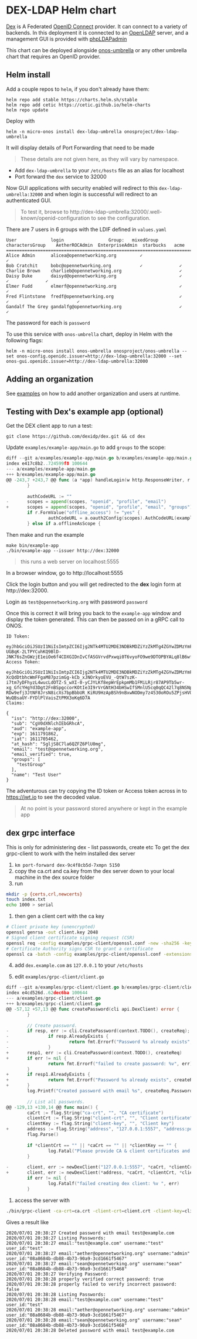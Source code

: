 # DEX-LDAP Helm chart

[Dex] is A Federated [OpenID Connect] provider. It can connect to a variety of backends.
In this deployment it is connected to an [OpenLDAP] server, and a management
GUI is provided with [phpLDAPadmin]

This chart can be deployed alongside [onos-umbrella](../onos-umbrella) or any other umbrella
chart that requires an OpenID provider.

## Helm install
Add a couple repos to `helm`, if you don't already have them:
```
helm repo add stable https://charts.helm.sh/stable
helm repo add cetic https://cetic.github.io/helm-charts
helm repo update
```

Deploy with

```
helm -n micro-onos install dex-ldap-umbrella onosproject/dex-ldap-umbrella
```

It will display details of Port Forwarding that need to be made

> These details are not given here, as they will vary by namespace.

* Add `dex-ldap-umbrella` to your `/etc/hosts` file as an alias for localhost
* Port forward the `dex` service to 32000

Now GUI applications with security enabled will redirect to this `dex-ldap-umbrella:32000`
and when login is successful will redirect to an authenticated GUI.

> To test it, browse to http://dex-ldap-umbrella:32000/.well-known/openid-configuration to see the configuration.


There are 7 users in 6 groups with the LDIF defined in `values.yaml`

```
User             login                 Group:   mixedGroup      charactersGroup    AetherROCAdmin  EnterpriseAdmin  starbucks   acme
=====================================================================================================================================
Alice Admin      alicea@opennetworking.org         ✓                                   ✓
Bob Cratchit     bobc@opennetworking.org           ✓              ✓
Charlie Brown    charlieb@opennetworking.org                      ✓
Daisy Duke       daisyd@opennetworking.org                        ✓                                    ✓              ✓
Elmer Fudd       elmerf@opennetworking.org                        ✓                                                   ✓
Fred Flintstone  fredf@opennetworking.org                         ✓                                    ✓                          ✓
Gandalf The Grey gandalfg@opennetworking.org                      ✓                                                               ✓
```

The password for each is `password`

To use this service with `onos-umbrella` chart, deploy in Helm with the following flags:
```
helm -n micro-onos install onos-umbrella onosproject/onos-umbrella --set onos-config.openidc.issuer=http://dex-ldap-umbrella:32000 --set onos-gui.openidc.issuer=http://dex-ldap-umbrella:32000
```

## Adding an organization
See [examples](examples/README.md) on how to add another organization and users at runtime.

## Testing with Dex's example app (optional)
Get the DEX client app to run a test:
```
git clone https://github.com/dexidp/dex.git && cd dex
```

Update `examples/example-app/main.go` to add `groups` to the scope:

```go
diff --git a/examples/example-app/main.go b/examples/example-app/main.go
index e417c8b2..724599f8 100644
--- a/examples/example-app/main.go
+++ b/examples/example-app/main.go
@@ -243,7 +243,7 @@ func (a *app) handleLogin(w http.ResponseWriter, r *http.Request) {
        }
 
        authCodeURL := ""
-       scopes = append(scopes, "openid", "profile", "email")
+       scopes = append(scopes, "openid", "profile", "email", "groups")
        if r.FormValue("offline_access") != "yes" {
                authCodeURL = a.oauth2Config(scopes).AuthCodeURL(exampleAppState)
        } else if a.offlineAsScope {
```
Then make and run the example
```
make bin/example-app
./bin/example-app --issuer http://dex:32000
```
> this runs a web server on localhost:5555

In a browser window, go to http://localhost:5555

Click the login button and you will get redirected to the **dex** login form
at http://dex:32000.

Login as `test@opennetworking.org` with password `password`

Once this is correct it will bring you back to the `example-app` window and display
the token generated. This can then be passed on in a gRPC call to ONOS.

```
ID Token:

eyJhbGciOiJSUzI1NiIsImtpZCI6Ijg2NTk4MTU2MDE3NDBkMDZiYzZkMTg4ZGYwZDMzYmFhYzJkNGY4NTIifQ.eyJpc3MiOiJodHRwOi8vZGV4OjMyMDAwIiwic3ViIjoiQ2dWMGRYTmxjaElFYkdSaGNBIiwiYXVkIjoiZXhhbXBsZS1hcHAiLCJleHAiOjE2MTE3OTE4NjIsImlhdCI6MTYxMTcwNTQ2MiwiYXRfaGFzaCI6IlNnbGpTOEM3bGE2UVpGWjZQbFUwbWciLCJlbWFpbCI6InRlc3RAb3Blbm5ldHdvcmtpbmcub3JnIiwiZW1haWxfdmVyaWZpZWQiOnRydWUsImdyb3VwcyI6WyJ0ZXN0R3JvdXAiXSwibmFtZSI6IlRlc3QgVXNlciJ9.a_EdNHfI6EJLpngm480tyZtZxQEFkX0P6S8OErHUIgJvfL0oxdp1eWmVYS8MS-UGBqK-2LTPYCuhKQ9BlD-JNK76sZnGWzjE1eiOe6f4CDXGIDnIvCfASGVrvdPxwqi0T6vyoFO9we9DTOPBYALq8lB6wfIU8TQg6Tyxfd8UWVwHJ6A14me0VJQnrYGliPAB5GDRMZ13gWR24XafDiNjpWBi72xhpwnm99k_3jMn_EPn_d9xecsD0TUBTqFihSG90RpnGcZ00p7N47_smeCb5QDejenKP5JOiSHK_nzqPOwEDWrFkhkNnCNwFt7GO3jKLvtRgv6o9VGHkTeVTTuGwA
Access Token:

eyJhbGciOiJSUzI1NiIsImtpZCI6Ijg2NTk4MTU2MDE3NDBkMDZiYzZkMTg4ZGYwZDMzYmFhYzJkNGY4NTIifQ.eyJpc3MiOiJodHRwOi8vZGV4OjMyMDAwIiwic3ViIjoiQ2dWMGRYTmxjaElFYkdSaGNBIiwiYXVkIjoiZXhhbXBsZS1hcHAiLCJleHAiOjE2MTE3OTE4NjIsImlhdCI6MTYxMTcwNTQ2MiwiYXRfaGFzaCI6IlVJanRGUF9xWE9fT3g4ZEZCR1RJUEEiLCJlbWFpbCI6InRlc3RAb3Blbm5ldHdvcmtpbmcub3JnIiwiZW1haWxfdmVyaWZpZWQiOnRydWUsImdyb3VwcyI6WyJ0ZXN0R3JvdXAiXSwibmFtZSI6IlRlc3QgVXNlciJ9.rf_EpJ8tSm7k-XcQdDtbhcWmFFgaM87pzimGg-kCb_xJNOrkyoEVU_-QtW7szK-i7tm7yDFhyzL4wucLdOTZ-S_wXI-0-yCJYLKf8epWrEpkpmMb1FMiLRjr87AP9Tb5wr-xg_GfcYHgYd3Dgt2FnBSpgccorKOtIe3I9rVrGNtH34bHSwIfSMnlU5cq0qQC42l7q8NSNp3xBQjgED8J7lMTz_-RDw9efj3JtNF8JrsN8icXs7bpBbbUR_KiRU9HzApBSh9nBxwNODmy7z4530oROu5ZPjsHVQlRS13BnbXTLFqp7zub7-WuQBsaUY-FYDlPlVaisZtPMX3oKq6D7A
Claims:

{
  "iss": "http://dex:32000",
  "sub": "CgV0dXNlchIEbGRhcA",
  "aud": "example-app",
  "exp": 1611791862,
  "iat": 1611705462,
  "at_hash": "SgljS8C7la6QZFZ6PlU0mg",
  "email": "test@opennetworking.org",
  "email_verified": true,
  "groups": [
    "testGroup"
  ],
  "name": "Test User"
}
```

The adventurous can try copying the ID token or Access token across in to https://jwt.io
to see the decoded value.

> At no point is your password stored anywhere or kept in the example app

## dex grpc interface 
This is only for administering dex - list passwords, create etc
To get the dex grpc-client to work with the helm installed dex server

1) `km port-forward dex-9c4f8cb5d-7xmpn 5150`
2) copy the ca.crt and ca.key from the dex server down to your local machine in the dex source folder
3) run
```bash
mkdir -p {certs,crl,newcerts}
touch index.txt
echo 1000 > serial
```
1) then gen a client cert with the ca key
```bash
# Client private key (unencrypted)
openssl genrsa -out client.key 2048
# Signed client certificate signing request (CSR)
openssl req -config examples/grpc-client/openssl.conf -new -sha256 -key client.key -out client.csr -subj "/CN=fake-client"
# Certificate Authority signs CSR to grant a certificate
openssl ca -batch -config examples/grpc-client/openssl.conf -extensions usr_cert -days 365 -notext -md sha256 -in client.csr -out client.crt -cert ca.crt -keyfile ca.key
```

4) add `dex.example.com` as `127.0.0.1` to your `/etc/hosts`

5) edit `examples/grpc-client/client.go`

```go
diff --git a/examples/grpc-client/client.go b/examples/grpc-client/client.go
index e4cd526d..62dec6ba 100644
--- a/examples/grpc-client/client.go
+++ b/examples/grpc-client/client.go
@@ -57,12 +57,13 @@ func createPassword(cli api.DexClient) error {
        }
 
        // Create password.
-       if resp, err := cli.CreatePassword(context.TODO(), createReq); err != nil || resp.AlreadyExists {
-               if resp.AlreadyExists {
-                       return fmt.Errorf("Password %s already exists", createReq.Password.Email)
-               }
+       resp1, err := cli.CreatePassword(context.TODO(), createReq)
+       if err != nil {
                return fmt.Errorf("failed to create password: %v", err)
        }
+       if resp1.AlreadyExists {
+               return fmt.Errorf("Password %s already exists", createReq.Password.Email)
+       }
        log.Printf("Created password with email %s", createReq.Password.Email)
 
        // List all passwords.
@@ -129,13 +130,14 @@ func main() {
        caCrt := flag.String("ca-crt", "", "CA certificate")
        clientCrt := flag.String("client-crt", "", "Client certificate")
        clientKey := flag.String("client-key", "", "Client key")
+       address := flag.String("address", "127.0.0.1:5557", "address:port")
        flag.Parse()
 
        if *clientCrt == "" || *caCrt == "" || *clientKey == "" {
                log.Fatal("Please provide CA & client certificates and client key. Usage: ./client --ca-crt=<path ca.crt> --client-crt=<path client.crt> --client-key=<path client key>")
        }
 
-       client, err := newDexClient("127.0.0.1:5557", *caCrt, *clientCrt, *clientKey)
+       client, err := newDexClient(*address, *caCrt, *clientCrt, *clientKey)
        if err != nil {
                log.Fatalf("failed creating dex client: %v ", err)
        }
```

1) access the server with 
```bash
./bin/grpc-client -ca-crt=ca.crt -client-crt=client.crt -client-key=client.key -address=dex.example.com:5150
```

Gives a result like
```
2020/07/01 20:38:27 Created password with email test@example.com
2020/07/01 20:38:27 Listing Passwords:
2020/07/01 20:38:27 email:"test@example.com" username:"test" user_id:"test" 
2020/07/01 20:38:27 email:"aether@opennetworking.org" username:"admin" user_id:"08a8684b-db88-4b73-90a9-3cd1661f5467" 
2020/07/01 20:38:27 email:"sean@opennetworking.org" username:"sean" user_id:"08a8684b-db88-4b73-90a9-3cd1661f5468" 
2020/07/01 20:38:27 Verifying Password:
2020/07/01 20:38:28 properly verified correct password: true
2020/07/01 20:38:28 properly failed to verify incorrect password: false
2020/07/01 20:38:28 Listing Passwords:
2020/07/01 20:38:28 email:"test@example.com" username:"test" user_id:"test" 
2020/07/01 20:38:28 email:"aether@opennetworking.org" username:"admin" user_id:"08a8684b-db88-4b73-90a9-3cd1661f5467" 
2020/07/01 20:38:28 email:"sean@opennetworking.org" username:"sean" user_id:"08a8684b-db88-4b73-90a9-3cd1661f5468" 
2020/07/01 20:38:28 Deleted password with email test@example.com
```

[Dex]: http://dexidp.io
[OpenID Connect]: https://openid.net/connect/
[OpenLDAP]: https://www.openldap.org
[phpLDAPadmin]: http://phpldapadmin.sourceforge.net/wiki/index.php/Main_Page
